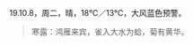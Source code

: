 <link href="../../css/style.css" rel="stylesheet" type="text/css" />

<span class="fzzy">19.10.8，周二，晴，18℃／13℃，大风蓝色预警。

> 寒露：鸿雁来宾，雀入大水为蛤，菊有黄华。

<div class="p">
